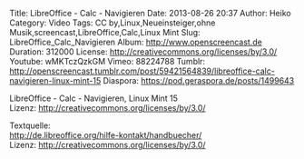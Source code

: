 Title: LibreOffice - Calc - Navigieren
Date: 2013-08-26 20:37
Author: Heiko
Category: Video
Tags: CC by,Linux,Neueinsteiger,ohne Musik,screencast,LibreOffice,Calc,Linux Mint
Slug: LibreOffice_Calc_Navigieren
Album: http://www.openscreencast.de
Duration: 312000
License: http://creativecommons.org/licenses/by/3.0/
Youtube: wMKTczQzkGM
Vimeo: 88224788
Tumblr: http://openscreencast.tumblr.com/post/59421564839/libreoffice-calc-navigieren-linux-mint-15
Diaspora: https://pod.geraspora.de/posts/1499643

LibreOffice - Calc - Navigieren, Linux Mint 15  
Lizenz: <http://creativecommons.org/licenses/by/3.0/>  
  
Textquelle:  
<http://de.libreoffice.org/hilfe-kontakt/handbuecher/>  
Lizenz: <http://creativecommons.org/licenses/by/3.0/>

